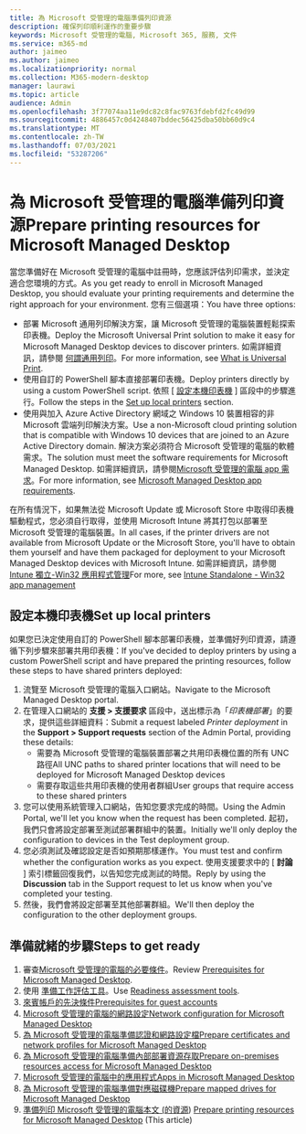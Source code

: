 ```yaml
---
title: 為 Microsoft 受管理的電腦準備列印資源
description: 確保列印順利運作的重要步驟
keywords: Microsoft 受管理的電腦, Microsoft 365, 服務, 文件
ms.service: m365-md
author: jaimeo
ms.author: jaimeo
ms.localizationpriority: normal
ms.collection: M365-modern-desktop
manager: laurawi
ms.topic: article
audience: Admin
ms.openlocfilehash: 3f77074aa11e9dc82c8fac9763fdebfd2fc49d99
ms.sourcegitcommit: 4886457c0d4248407bddec56425dba50bb60d9c4
ms.translationtype: MT
ms.contentlocale: zh-TW
ms.lasthandoff: 07/03/2021
ms.locfileid: "53287206"
---
```

# <a name="prepare-printing-resources-for-microsoft-managed-desktop"></a><span data-ttu-id="cbde0-104">為 Microsoft 受管理的電腦準備列印資源</span><span class="sxs-lookup"><span data-stu-id="cbde0-104">Prepare printing resources for Microsoft Managed Desktop</span></span>

<span data-ttu-id="cbde0-105">當您準備好在 Microsoft 受管理的電腦中註冊時，您應該評估列印需求，並決定適合您環境的方式。</span><span class="sxs-lookup"><span data-stu-id="cbde0-105">As you get ready to enroll in Microsoft Managed Desktop, you should evaluate your printing requirements and determine the right approach for your environment.</span></span> <span data-ttu-id="cbde0-106">您有三個選項：</span><span class="sxs-lookup"><span data-stu-id="cbde0-106">You have three options:</span></span>

- <span data-ttu-id="cbde0-107">部署 Microsoft 通用列印解決方案，讓 Microsoft 受管理的電腦裝置輕鬆探索印表機。</span><span class="sxs-lookup"><span data-stu-id="cbde0-107">Deploy the Microsoft Universal Print solution to make it easy for Microsoft Managed Desktop devices to discover printers.</span></span> <span data-ttu-id="cbde0-108">如需詳細資訊，請參閱 [何謂通用列印](/universal-print/fundamentals/universal-print-whatis)。</span><span class="sxs-lookup"><span data-stu-id="cbde0-108">For more information, see [What is Universal Print](/universal-print/fundamentals/universal-print-whatis).</span></span>
- <span data-ttu-id="cbde0-109">使用自訂的 PowerShell 腳本直接部署印表機。</span><span class="sxs-lookup"><span data-stu-id="cbde0-109">Deploy printers directly by using a custom PowerShell script.</span></span> <span data-ttu-id="cbde0-110">依照 [ [設定本機印表機](#set-up-local-printers) ] 區段中的步驟進行。</span><span class="sxs-lookup"><span data-stu-id="cbde0-110">Follow the steps in the [Set up local printers](#set-up-local-printers) section.</span></span>
- <span data-ttu-id="cbde0-111">使用與加入 Azure Active Directory 網域之 Windows 10 裝置相容的非 Microsoft 雲端列印解決方案。</span><span class="sxs-lookup"><span data-stu-id="cbde0-111">Use a non-Microsoft cloud printing solution that is compatible with Windows 10 devices that are joined to an Azure Active Directory domain.</span></span> <span data-ttu-id="cbde0-112">解決方案必須符合 Microsoft 受管理的電腦的軟體需求。</span><span class="sxs-lookup"><span data-stu-id="cbde0-112">The solution must meet the software requirements for Microsoft Managed Desktop.</span></span> <span data-ttu-id="cbde0-113">如需詳細資訊，請參閱[Microsoft 受管理的電腦 app 需求](../service-description/mmd-app-requirements.md)。</span><span class="sxs-lookup"><span data-stu-id="cbde0-113">For more information, see [Microsoft Managed Desktop app requirements](../service-description/mmd-app-requirements.md).</span></span>
 
<span data-ttu-id="cbde0-114">在所有情況下，如果無法從 Microsoft Update 或 Microsoft Store 中取得印表機驅動程式，您必須自行取得，並使用 Microsoft Intune 將其打包以部署至 Microsoft 受管理的電腦裝置。</span><span class="sxs-lookup"><span data-stu-id="cbde0-114">In all cases, if the printer drivers are not available from Microsoft Update or the Microsoft Store, you'll have to obtain them yourself and have them packaged for deployment to your Microsoft Managed Desktop devices with Microsoft Intune.</span></span> <span data-ttu-id="cbde0-115">如需詳細資訊，請參閱 [Intune 獨立-Win32 應用程式管理](/mem/intune/apps/apps-win32-app-management)</span><span class="sxs-lookup"><span data-stu-id="cbde0-115">For more, see [Intune Standalone - Win32 app management](/mem/intune/apps/apps-win32-app-management)</span></span>

## <a name="set-up-local-printers"></a><span data-ttu-id="cbde0-116">設定本機印表機</span><span class="sxs-lookup"><span data-stu-id="cbde0-116">Set up local printers</span></span>

<span data-ttu-id="cbde0-117">如果您已決定使用自訂的 PowerShell 腳本部署印表機，並準備好列印資源，請遵循下列步驟來部署共用印表機：</span><span class="sxs-lookup"><span data-stu-id="cbde0-117">If you've decided to deploy printers by using a custom PowerShell script and have prepared the printing resources, follow these steps to have shared printers deployed:</span></span>

1. <span data-ttu-id="cbde0-118">流覽至 Microsoft 受管理的電腦入口網站。</span><span class="sxs-lookup"><span data-stu-id="cbde0-118">Navigate to the Microsoft Managed Desktop portal.</span></span>
2. <span data-ttu-id="cbde0-119">在管理入口網站的 **支援 > 支援要求** 區段中，送出標示為「*印表機部署*」的要求，提供這些詳細資料：</span><span class="sxs-lookup"><span data-stu-id="cbde0-119">Submit a request labeled *Printer deployment* in the **Support > Support requests** section of the Admin Portal, providing these details:</span></span>
    - <span data-ttu-id="cbde0-120">需要為 Microsoft 受管理的電腦裝置部署之共用印表機位置的所有 UNC 路徑</span><span class="sxs-lookup"><span data-stu-id="cbde0-120">All UNC paths to shared printer locations that will need to be deployed for Microsoft Managed Desktop devices</span></span>
    - <span data-ttu-id="cbde0-121">需要存取這些共用印表機的使用者群組</span><span class="sxs-lookup"><span data-stu-id="cbde0-121">User groups that require access to these shared printers</span></span>
3. <span data-ttu-id="cbde0-122">您可以使用系統管理入口網站，告知您要求完成的時間。</span><span class="sxs-lookup"><span data-stu-id="cbde0-122">Using the Admin Portal, we'll let you know when the request has been completed.</span></span> <span data-ttu-id="cbde0-123">起初，我們只會將設定部署至測試部署群組中的裝置。</span><span class="sxs-lookup"><span data-stu-id="cbde0-123">Initially we'll only deploy the configuration to devices in the Test deployment group.</span></span>
4. <span data-ttu-id="cbde0-124">您必須測試及確認設定是否如預期那樣運作。</span><span class="sxs-lookup"><span data-stu-id="cbde0-124">You must test and confirm whether the configuration works as you expect.</span></span> <span data-ttu-id="cbde0-125">使用支援要求中的 [ **討論** ] 索引標籤回復我們，以告知您完成測試的時間。</span><span class="sxs-lookup"><span data-stu-id="cbde0-125">Reply by using the **Discussion** tab in the Support request to let us know when you've completed your testing.</span></span>
5. <span data-ttu-id="cbde0-126">然後，我們會將設定部署至其他部署群組。</span><span class="sxs-lookup"><span data-stu-id="cbde0-126">We'll then deploy the configuration to the other deployment groups.</span></span>

## <a name="steps-to-get-ready"></a><span data-ttu-id="cbde0-127">準備就緒的步驟</span><span class="sxs-lookup"><span data-stu-id="cbde0-127">Steps to get ready</span></span>

1. <span data-ttu-id="cbde0-128">審查[Microsoft 受管理的電腦的必要條件](prerequisites.md)。</span><span class="sxs-lookup"><span data-stu-id="cbde0-128">Review [Prerequisites for Microsoft Managed Desktop](prerequisites.md).</span></span>
2. <span data-ttu-id="cbde0-129">使用 [準備工作評估工具](readiness-assessment-tool.md)。</span><span class="sxs-lookup"><span data-stu-id="cbde0-129">Use [Readiness assessment tools](readiness-assessment-tool.md).</span></span>
3. [<span data-ttu-id="cbde0-130">來賓帳戶的先決條件</span><span class="sxs-lookup"><span data-stu-id="cbde0-130">Prerequisites for guest accounts</span></span>](guest-accounts.md)
4. [<span data-ttu-id="cbde0-131">Microsoft 受管理的電腦的網路設定</span><span class="sxs-lookup"><span data-stu-id="cbde0-131">Network configuration for Microsoft Managed Desktop</span></span>](network.md)
5. [<span data-ttu-id="cbde0-132">為 Microsoft 受管理的電腦準備認證和網路設定檔</span><span class="sxs-lookup"><span data-stu-id="cbde0-132">Prepare certificates and network profiles for Microsoft Managed Desktop</span></span>](certs-wifi-lan.md)
6. [<span data-ttu-id="cbde0-133">為 Microsoft 受管理的電腦準備內部部署資源存取</span><span class="sxs-lookup"><span data-stu-id="cbde0-133">Prepare on-premises resources access for Microsoft Managed Desktop</span></span>](authentication.md)
7. [<span data-ttu-id="cbde0-134">Microsoft 受管理的電腦中的應用程式</span><span class="sxs-lookup"><span data-stu-id="cbde0-134">Apps in Microsoft Managed Desktop</span></span>](apps.md)
8. [<span data-ttu-id="cbde0-135">為 Microsoft 受管理的電腦準備對應磁碟機</span><span class="sxs-lookup"><span data-stu-id="cbde0-135">Prepare mapped drives for Microsoft Managed Desktop</span></span>](mapped-drives.md)
9. <span data-ttu-id="cbde0-136">[準備列印 Microsoft 受管理的電腦本文 (的資源](printing.md)) </span><span class="sxs-lookup"><span data-stu-id="cbde0-136">[Prepare printing resources for Microsoft Managed Desktop](printing.md) (This article)</span></span>
